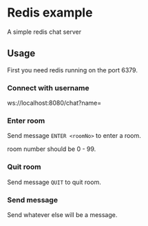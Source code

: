 # Redis example

A simple redis chat server

## Usage

First you need redis running on the port 6379.

### Connect with username

ws://localhost:8080/chat?name=<your-name>

### Enter room

Send message `ENTER <roomNo>` to enter a room.

room number should be 0 - 99.

### Quit room

Send message `QUIT` to quit room.

### Send message

Send whatever else will be a message.